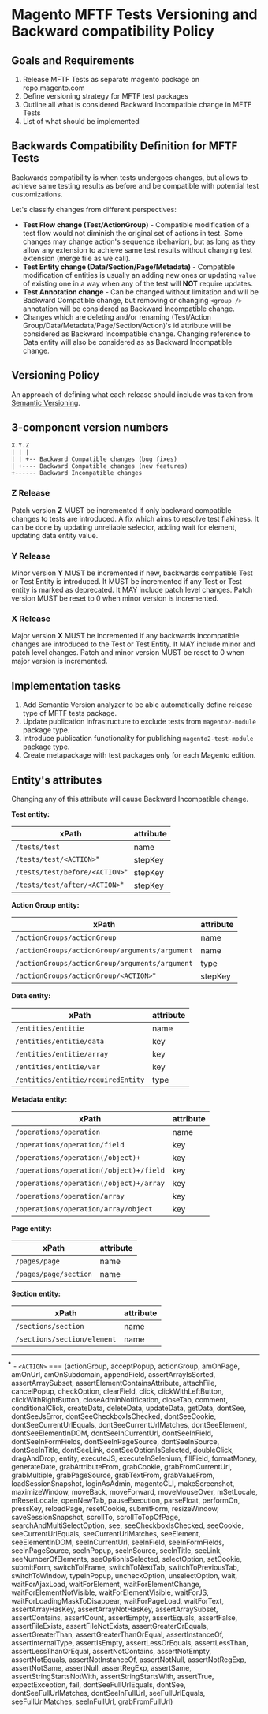 # Magento MFTF Tests Versioning and Backward compatibility Policy
 
## Goals and Requirements
1. Release MFTF Tests as separate magento package on repo.magento.com
2. Define versioning strategy for MFTF test packages
3. Outline all what is considered Backward Incompatible change in MFTF Tests
4. List of what should be implemented

## Backwards Compatibility Definition for MFTF Tests
Backwards compatibility is when tests undergoes changes, but allows to achieve same testing results as before and be compatible with potential test customizations.

Let's classify changes from different perspectives:

- **Test Flow change (Test/ActionGroup)** - Compatible modification of a test flow would not diminish the original set of actions in test. Some changes may change action's sequence (behavior), but as long as they allow any extension to achieve same test results without changing test extension (merge file as we call).
- **Test Entity change (Data/Section/Page/Metadata)** - Compatible modification of entities is usually an adding new ones or updating `value` of existing one in a way when any of the test will **NOT** require updates.
- **Test Annotation change** - Can be changed without limitation and will be Backward Compatible change, but removing or changing `<group />` annotation will be considered as Backward Incompatible change.
- Changes which are deleting and/or renaming (Test/Action Group/Data/Metadata/Page/Section/Action)'s id attribute will be considered as Backward Incompatible change. Changing reference to Data entity will also be considered as as Backward Incompatible change.

## Versioning Policy
An approach of defining what each release should include was taken from [Semantic Versioning](https://semver.org/).

3-component version numbers
---------------------------

    X.Y.Z
    | | |
    | | +-- Backward Compatible changes (bug fixes)
    | +---- Backward Compatible changes (new features)
    +------ Backward Incompatible changes

### Z Release
  Patch version **Z** MUST be incremented if only backward compatible changes to tests are introduced.
  A fix which aims to resolve test flakiness. It can be done by updating unreliable selector, adding wait for element, updating data entity value.
  
### Y Release
  Minor version **Y** MUST be incremented if new, backwards compatible Test or Test Entity is introduced.
  It MUST be incremented if any Test or Test entity is marked as deprecated.
  It MAY include patch level changes. Patch version MUST be reset to 0 when minor version is incremented.

### X Release
  Major version **X** MUST be incremented if any backwards incompatible changes are introduced to the Test or Test Entity.
  It MAY include minor and patch level changes. Patch and minor version MUST be reset to 0 when major version is incremented.

## Implementation tasks
1. Add Semantic Version analyzer to be able automatically define release type of MFTF tests package.
2. Update publication infrastructure to exclude tests from `magento2-module` package type.
3. Introduce publication functionality for publishing `magento2-test-module` package type.
4. Create metapackage with test packages only for each Magento edition.

## Entity's attributes
Changing any of this attribute will cause Backward Incompatible change.

**Test entity:**
  
  |xPath|attribute|
  |---|---|
  |`/tests/test`|name|
  |`/tests/test/<ACTION> ⃰`|stepKey|
  |`/tests/test/before/<ACTION> ⃰`|stepKey|
  |`/tests/test/after/<ACTION> ⃰`|stepKey| 

**Action Group entity:**

  |xPath|attribute|
  |---|---|
  |`/actionGroups/actionGroup`|name|
  |`/actionGroups/actionGroup/arguments/argument`|name|
  |`/actionGroups/actionGroup/arguments/argument`|type|
  |`/actionGroups/actionGroup/<ACTION> ⃰`|stepKey|

**Data entity:**
  
  |xPath|attribute|
  |---|---|
  |`/entities/entitie`|name|
  |`/entities/entitie/data`|key|
  |`/entities/entitie/array`|key|
  |`/entities/entitie/var`|key|
  |`/entities/entitie/requiredEntity`|type|

**Metadata entity:**
  
  |xPath|attribute|
  |---|---|
  |`/operations/operation`|name|
  |`/operations/operation/field`|key|
  |`/operations/operation(/object)+`|key|
  |`/operations/operation(/object)+/field`|key|
  |`/operations/operation(/object)+/array`|key|
  |`/operations/operation/array`|key|
  |`/operations/operation/array/object`|key|
  
**Page entity:**

  |xPath|attribute|
  |---|---|
  |`/pages/page`|name|
  |`/pages/page/section`|name|
  
**Section entity:**

  |xPath|attribute|
  |---|---|
  |`/sections/section`|name|
  |`/sections/section/element`|name|

---------------------------

 ⃰ - `<ACTION>` === (actionGroup, acceptPopup, actionGroup, amOnPage, amOnUrl, amOnSubdomain, appendField, assertArrayIsSorted, assertArraySubset, assertElementContainsAttribute, attachFile, cancelPopup, checkOption, clearField, click, clickWithLeftButton, clickWithRightButton, closeAdminNotification, closeTab, comment, conditionalClick, createData, deleteData, updateData, getData, dontSee, dontSeeJsError, dontSeeCheckboxIsChecked, dontSeeCookie, dontSeeCurrentUrlEquals, dontSeeCurrentUrlMatches, dontSeeElement, dontSeeElementInDOM, dontSeeInCurrentUrl, dontSeeInField, dontSeeInFormFields, dontSeeInPageSource, dontSeeInSource, dontSeeInTitle, dontSeeLink, dontSeeOptionIsSelected, doubleClick, dragAndDrop, entity, executeJS, executeInSelenium, fillField, formatMoney, generateDate, grabAttributeFrom, grabCookie, grabFromCurrentUrl, grabMultiple, grabPageSource, grabTextFrom, grabValueFrom, loadSessionSnapshot, loginAsAdmin, magentoCLI, makeScreenshot, maximizeWindow, moveBack, moveForward, moveMouseOver, mSetLocale, mResetLocale, openNewTab, pauseExecution, parseFloat, performOn, pressKey, reloadPage, resetCookie, submitForm, resizeWindow, saveSessionSnapshot, scrollTo, scrollToTopOfPage, searchAndMultiSelectOption, see, seeCheckboxIsChecked, seeCookie, seeCurrentUrlEquals, seeCurrentUrlMatches, seeElement, seeElementInDOM, seeInCurrentUrl, seeInField, seeInFormFields, seeInPageSource, seeInPopup, seeInSource, seeInTitle, seeLink, seeNumberOfElements, seeOptionIsSelected, selectOption, setCookie, submitForm, switchToIFrame, switchToNextTab, switchToPreviousTab, switchToWindow, typeInPopup, uncheckOption, unselectOption, wait, waitForAjaxLoad, waitForElement, waitForElementChange, waitForElementNotVisible, waitForElementVisible, waitForJS, waitForLoadingMaskToDisappear, waitForPageLoad, waitForText, assertArrayHasKey, assertArrayNotHasKey, assertArraySubset, assertContains, assertCount, assertEmpty, assertEquals, assertFalse, assertFileExists, assertFileNotExists, assertGreaterOrEquals, assertGreaterThan, assertGreaterThanOrEqual, assertInstanceOf, assertInternalType, assertIsEmpty, assertLessOrEquals, assertLessThan, assertLessThanOrEqual, assertNotContains, assertNotEmpty, assertNotEquals, assertNotInstanceOf, assertNotNull, assertNotRegExp, assertNotSame, assertNull, assertRegExp, assertSame, assertStringStartsNotWith, assertStringStartsWith, assertTrue, expectException, fail, dontSeeFullUrlEquals, dontSee, dontSeeFullUrlMatches, dontSeeInFullUrl, seeFullUrlEquals, seeFullUrlMatches, seeInFullUrl, grabFromFullUrl)
